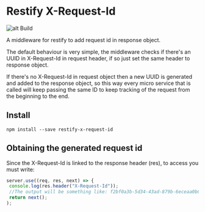 # Restify X-Request-Id
![alt Build](https://travis-ci.org/leandrocurioso/restify-x-request-id.svg?branch=master)

A middleware for restify to add request id in response object.

The default behaviour is very simple, the middleware checks if there's an UUID in X-Request-Id in request header, if so just set the same header to response object.

If there's no X-Request-Id in request object then a new UUID is generated and added to the response object, so this way every micro service that is called will keep passing the same ID to keep tracking of the request from the beginning to the end.

 ## Install

```console
npm install --save restify-x-request-id
 ```
 
 ## Obtaining the generated request id
 
 Since the X-Request-Id is linked to the response header (res), to access you must write:
 
 ```javascript
 server.use((req, res, next) => {
  console.log(res.header("X-Request-Id"));
  //The output will be something like: f2bf0a3b-5d34-43ad-879b-6eceaa0b089e
  return next();
 );
  ```
